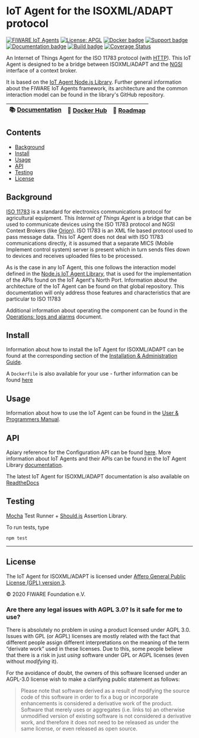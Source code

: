 # IoT Agent for the ISOXML/ADAPT protocol

[![FIWARE IoT Agents](https://nexus.lab.fiware.org/static/badges/chapters/iot-agents.svg)](https://www.fiware.org/developers/catalogue/)
[![License: APGL](https://img.shields.io/github/license/FIWARE/iotagent-isoxml.svg)](https://opensource.org/licenses/AGPL-3.0)
[![Docker badge](https://img.shields.io/docker/pulls/fiware/iotagent-isoxml.svg)](https://hub.docker.com/r/fiware/iotagent-isoxml/)
[![Support badge](https://nexus.lab.fiware.org/repository/raw/public/badges/stackoverflow/iot-agents.svg)](https://stackoverflow.com/questions/tagged/fiware+iot)
<br/>
[![Documentation badge](https://img.shields.io/readthedocs/fiware-iotagent-isoxml.svg)](http://fiware-iotagent-isoxml.readthedocs.io/en/latest/?badge=latest)
[![Build badge](https://img.shields.io/travis/FIWARE/iotagent-isoxml.svg)](https://travis-ci.org/FIWARE/iotagent-isoxml/)
[![Coverage Status](https://coveralls.io/repos/github/FIWARE/iotagent-isoxml/badge.svg?branch=master)](https://coveralls.io/github/FIWARE/iotagent-isoxml?branch=master)

An Internet of Things Agent for the ISO 11783 protocol (with [HTTP](https://www.w3.org/Protocols/)). This IoT Agent is designed to be a
bridge between ISOXML/ADAPT and the
[NGSI](https://swagger.lab.fiware.org/?url=https://raw.githubusercontent.com/FIWARE/specifications/master/OpenAPI/ngsiv2/ngsiv2-openapi.json)
interface of a context broker.

It is based on the [IoT Agent Node.js Library](https://github.com/telefonicaid/iotagent-node-lib). Further general
information about the FIWARE IoT Agents framework, its architecture and the common interaction model can be found in the
library's GitHub repository.


| :books: [Documentation](https://fiware-iotagent-isoxml.readthedocs.io)  | :whale: [Docker Hub](https://hub.docker.com/r/fiware/iotagent-isoxml/) | :dart: [Roadmap](https://github.com/FIWARE/iotagent-isoxml/blob/master/docs/roadmap.md) |
| ------------------------------------------------------------------ |  ------------------------------------------------------------------ | ----------------------------------------------------------------------------------------- |


## Contents

-   [Background](#background)
-   [Install](#install)
-   [Usage](#usage)
-   [API](#api)
-   [Testing](#testing)
-   [License](#license)

## Background


[ISO 11783](https://www.iso.org/obp/ui/#iso:std:iso:11783:-10:ed-2:v1:en) is a standard for electronics communications protocol
for agricultural equipment. This _Internet of Things Agent_ is a bridge that can be used to communicate devices using the ISO 11783
protocol and NGSI Context Brokers (like [Orion](https://github.com/telefonicaid/fiware-orion)). ISO 11783 is an XML file based protocol
used to pass message data. This IoT Agent does not deal with ISO 11783 communications directly, it is assumed that a separate MICS
(Mobile Implement control system) server is present which in turn sends files down to devices and receives uploaded files to be processed.

As is the case in any IoT Agent, this one follows the interaction model defined in the
[Node.js IoT Agent Library](https://github.com/telefonicaid/iotagent-node-lib), that is used for the implementation of
the APIs found on the IoT Agent's North Port. Information about the architecture of the IoT Agent can be found on that
global repository. This documentation will only address those features and characteristics that are particular to ISO 11783

Additional information about operating the component can be found in the
[Operations: logs and alarms](docs/operations.md) document.

## Install

Information about how to install the IoT Agent for ISOXML/ADAPT can be found at the corresponding section of the
[Installation & Administration Guide](docs/installationguide.md).

A `Dockerfile` is also available for your use - further information can be found [here](docker/README.md)

## Usage

Information about how to use the IoT Agent can be found in the [User & Programmers Manual](docs/usermanual.md).


## API

Apiary reference for the Configuration API can be found
[here](https://telefonicaiotiotagents.docs.apiary.io/#reference/configuration-api). More information about IoT Agents
and their APIs can be found in the IoT Agent Library [documentation](https://iotagent-node-lib.readthedocs.io/).

The latest IoT Agent for ISOXML/ADAPT documentation is also available on
[ReadtheDocs](https://fiware-iotagent-isoxml.readthedocs.io/en/latest/)

## Testing

[Mocha](https://mochajs.org/) Test Runner + [Should.js](https://shouldjs.github.io/) Assertion Library.

To run tests, type

```console
npm test
```

---

## License

The IoT Agent for ISOXML/ADAPT is licensed under [Affero General Public License (GPL) version 3](./LICENSE).

© 2020 FIWARE Foundation e.V.

### Are there any legal issues with AGPL 3.0? Is it safe for me to use?

There is absolutely no problem in using a product licensed under AGPL 3.0. Issues with GPL (or AGPL) licenses are mostly
related with the fact that different people assign different interpretations on the meaning of the term “derivate work”
used in these licenses. Due to this, some people believe that there is a risk in just _using_ software under GPL or AGPL
licenses (even without _modifying_ it).

For the avoidance of doubt, the owners of this software licensed under an AGPL-3.0 license wish to make a clarifying
public statement as follows:

> Please note that software derived as a result of modifying the source code of this software in order to fix a bug or
> incorporate enhancements is considered a derivative work of the product. Software that merely uses or aggregates (i.e.
> links to) an otherwise unmodified version of existing software is not considered a derivative work, and therefore it
> does not need to be released as under the same license, or even released as open source.
